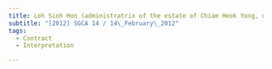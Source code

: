 ```yaml
---
title: Loh Sioh Hon (administratrix of the estate of Chiam Heok Yong, deceased) v Loh Siok Moey 
subtitle: "[2012] SGCA 14 / 14\_February\_2012"
tags:
  - Contract
  - Interpretation

---
```


